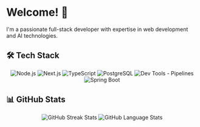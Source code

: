 # Welcome! 👋

I'm a passionate full-stack developer with expertise in web development and AI technologies.

## 🛠️ Tech Stack

<div align="center">
  <img src="https://img.shields.io/badge/Node.js-339933?style=for-the-badge&logo=nodedotjs&logoColor=white" alt="Node.js" />
  <img src="https://img.shields.io/badge/Next.js-000000?style=for-the-badge&logo=nextdotjs&logoColor=white" alt="Next.js" />
  <img src="https://img.shields.io/badge/TypeScript-3178C6?style=for-the-badge&logo=typescript&logoColor=white" alt="TypeScript" />
  <img src="https://img.shields.io/badge/PostgreSQL-4169E1?style=for-the-badge&logo=postgresql&logoColor=white" alt="PostgreSQL" />
  <img src="https://img.shields.io/badge/CI/CD-2088FF?style=for-the-badge&logo=github-actions&logoColor=white" alt="Dev Tools - Pipelines" />
  <img src="https://img.shields.io/badge/Spring_Boot-6DB33F?style=for-the-badge&logo=spring-boot&logoColor=white" alt="Spring Boot" />
</div>

## 📊 GitHub Stats

<div align="center">
  <img src="https://github-readme-streak-stats.herokuapp.com/?user=ernestdodz&theme=dark&hide_border=false" alt="GitHub Streak Stats" />
<img src="https://github-readme-stats.vercel.app/api/top-langs/?username=Liergab&theme=dark&hide_border=false&include_all_commits=true&count_private=false&layout=compact" alt="GitHub Language Stats" />  
</div>
